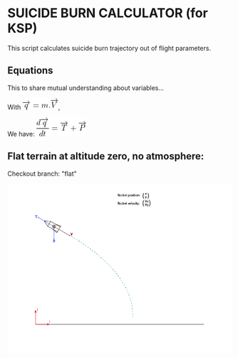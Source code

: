 # SUICIDE BURN CALCULATOR (for KSP)

This script calculates suicide burn trajectory out of flight parameters.

## Equations
This to share mutual understanding about variables...

With ![quantite_de_mouvement](./drawings/quantite_de_mouvement.png),

We have: ![PFD](./drawings/pfd.png)


## Flat terrain at altitude zero, no atmosphere:
Checkout branch: "flat"

![Equation drawing](./drawings/flat-01.png "Equation drawing")
